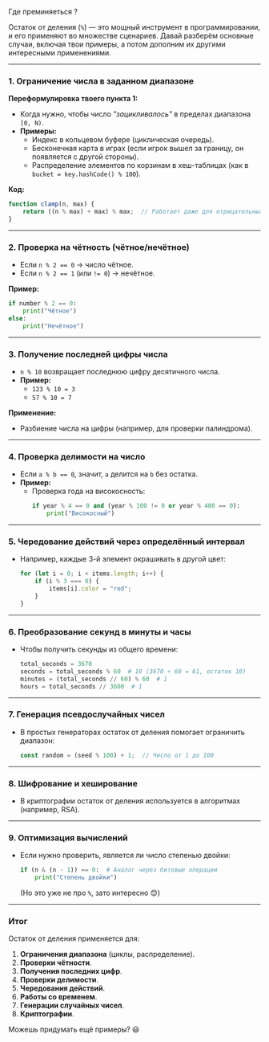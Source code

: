 Где преминяеться ?

Остаток от деления (`%`) — это мощный инструмент в программировании, и его применяют во множестве сценариев. Давай разберём основные случаи, включая твои примеры, а потом дополним их другими интересными применениями.  

---

### **1. Ограничение числа в заданном диапазоне**  
**Переформулировка твоего пункта 1:**  
- Когда нужно, чтобы число *"зацикливалось"* в пределах диапазона `[0, N)`.  
- **Примеры:**  
  - Индекс в кольцевом буфере (циклическая очередь).  
  - Бесконечная карта в играх (если игрок вышел за границу, он появляется с другой стороны).  
  - Распределение элементов по корзинам в хеш-таблицах (как в `bucket = key.hashCode() % 100`).  

**Код:**  
```javascript
function clamp(n, max) {
    return ((n % max) + max) % max;  // Работает даже для отрицательных чисел
}
```

---

### **2. Проверка на чётность (чётное/нечётное)**  
- Если `n % 2 == 0` → число чётное.  
- Если `n % 2 == 1` (или `!= 0`) → нечётное.  

**Пример:**  
```python
if number % 2 == 0:
    print("Чётное")
else:
    print("Нечётное")
```

---

### **3. Получение последней цифры числа**  
- `n % 10` возвращает последнюю цифру десятичного числа.  
- **Пример:**  
  - `123 % 10 = 3`  
  - `57 % 10 = 7`  

**Применение:**  
- Разбиение числа на цифры (например, для проверки палиндрома).  

---

### **4. Проверка делимости на число**  
- Если `a % b == 0`, значит, `a` делится на `b` без остатка.  
- **Пример:**  
  - Проверка года на високосность:  
    ```python
    if year % 4 == 0 and (year % 100 != 0 or year % 400 == 0):
        print("Високосный")
    ```

---

### **5. Чередование действий через определённый интервал**  
- Например, каждые 3-й элемент окрашивать в другой цвет:  
  ```javascript
  for (let i = 0; i < items.length; i++) {
      if (i % 3 === 0) {
          items[i].color = "red";
      }
  }
  ```

---

### **6. Преобразование секунд в минуты и часы**  
- Чтобы получить секунды из общего времени:  
  ```python
  total_seconds = 3670
  seconds = total_seconds % 60  # 10 (3670 ÷ 60 = 61, остаток 10)
  minutes = (total_seconds // 60) % 60  # 1
  hours = total_seconds // 3600  # 1
  ```

---

### **7. Генерация псевдослучайных чисел**  
- В простых генераторах остаток от деления помогает ограничить диапазон:  
  ```javascript
  const random = (seed % 100) + 1;  // Число от 1 до 100
  ```

---

### **8. Шифрование и хеширование**  
- В криптографии остаток от деления используется в алгоритмах (например, RSA).  

---

### **9. Оптимизация вычислений**  
- Если нужно проверить, является ли число степенью двойки:  
  ```python
  if (n & (n - 1)) == 0:  # Аналог через битовые операции
      print("Степень двойки")
  ```
  (Но это уже не про `%`, зато интересно 😊)

---

### **Итог**  
Остаток от деления применяется для:  
1. **Ограничения диапазона** (циклы, распределение).  
2. **Проверки чётности**.  
3. **Получения последних цифр**.  
4. **Проверки делимости**.  
5. **Чередования действий**.  
6. **Работы со временем**.  
7. **Генерации случайных чисел**.  
8. **Криптографии**.  

Можешь придумать ещё примеры? 😃